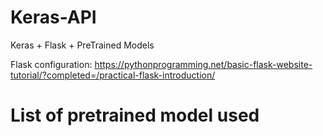 # Keras-API
Keras + Flask + PreTrained Models

Flask configuration: https://pythonprogramming.net/basic-flask-website-tutorial/?completed=/practical-flask-introduction/

# List of pretrained model used
